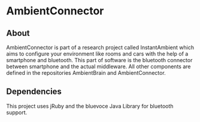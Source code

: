 # AmbientConnector
## About
AmbientConnector is part of a research project called InstantAmbient which aims to configure your environment like rooms and cars with the help of a smartphone and bluetooth. 
This part of software is the bluetooth connector between smartphone and the actual middleware. All other components are defined in the repositories AmbientBrain and AmbientConnector. 

## Dependencies 
This project uses jRuby and the bluevoce Java Library for bluetooth support.


